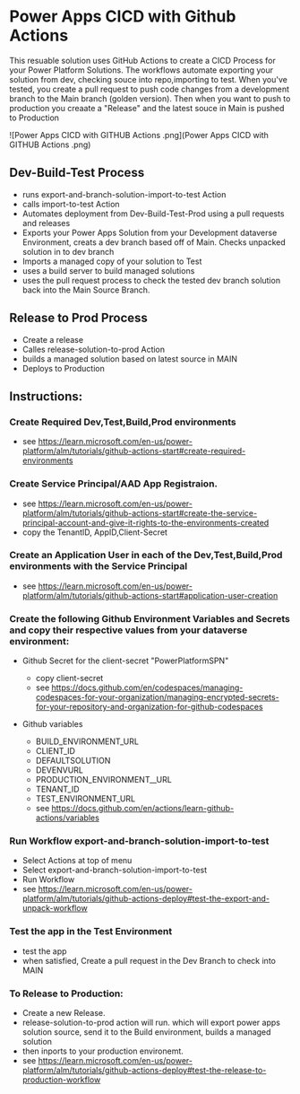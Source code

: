# Power Apps CICD with Github Actions

This resuable solution uses GitHub Actions to create a CICD Process for your  Power Platform Solutions. The workflows automate exporting your solution from dev, checking souce into repo,importing to test. When you've tested, you create a pull request to push code changes from a development branch to the Main branch (golden version). Then when you want to push to production you creaate a "Release" and the latest souce in Main is pushed to Production

![Power Apps CICD with GITHUB Actions .png](Power Apps CICD with GITHUB Actions .png)

 ## Dev-Build-Test Process
- runs export-and-branch-solution-import-to-test Action
- calls import-to-test Action
- Automates deployment from Dev-Build-Test-Prod using a pull requests and releases
- Exports your Power Apps Solution  from your Development dataverse Environment, creats a dev branch based off of Main. Checks unpacked solution in to dev branch
- Imports a managed copy of your solution to Test
- uses a build server to build managed solutions
- uses the pull request process to check the tested dev branch solution back into the Main Source Branch.

## Release to Prod Process
- Create a release
- Calles release-solution-to-prod Action
- builds a managed solution based on latest source in MAIN
- Deploys to Production


## Instructions:   
    
### Create Required Dev,Test,Build,Prod environments    
- see https://learn.microsoft.com/en-us/power-platform/alm/tutorials/github-actions-start#create-required-environments
### Create Service Principal/AAD App Registraion.
-  see https://learn.microsoft.com/en-us/power-platform/alm/tutorials/github-actions-start#create-the-service-principal-account-and-give-it-rights-to-the-environments-created 
- copy the TenantID, AppID,Client-Secret
### Create an Application User in each of the Dev,Test,Build,Prod environments with the Service Principal
 - see https://learn.microsoft.com/en-us/power-platform/alm/tutorials/github-actions-start#application-user-creation



### Create the following Github Environment Variables and Secrets and copy their respective values from your dataverse environment:
- Github Secret for the client-secret  "PowerPlatformSPN"
   - copy client-secret
   - see https://docs.github.com/en/codespaces/managing-codespaces-for-your-organization/managing-encrypted-secrets-for-your-repository-and-organization-for-github-codespaces
 
- Github variables
    - BUILD_ENVIRONMENT_URL
    - CLIENT_ID
    - DEFAULTSOLUTION
    - DEVENVURL
    - PRODUCTION_ENVIRONMENT__URL
    - TENANT_ID
    - TEST_ENVIRONMENT_URL
    - see https://docs.github.com/en/actions/learn-github-actions/variables
 
### Run Workflow  export-and-branch-solution-import-to-test
- Select Actions  at top of menu
- Select export-and-branch-solution-import-to-test
- Run Workflow
- see https://learn.microsoft.com/en-us/power-platform/alm/tutorials/github-actions-deploy#test-the-export-and-unpack-workflow

### Test the app in the Test Environment
- test the app
- when satisfied, Create a pull request in the Dev Branch to check into MAIN

### To Release to Production:
- Create a new Release. 
- release-solution-to-prod action will run. which will export power apps solution source, send it to the Build environment, builds a managed solution
- then inports to your production environemt.
- see https://learn.microsoft.com/en-us/power-platform/alm/tutorials/github-actions-deploy#test-the-release-to-production-workflow
